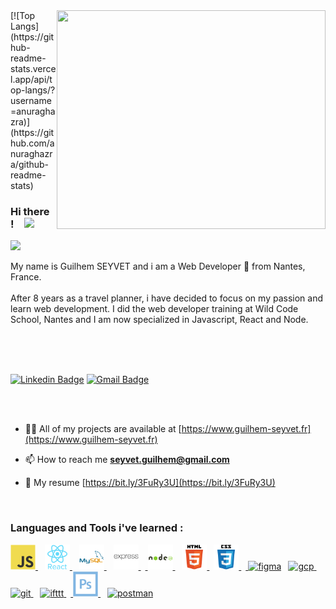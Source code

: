 <div>
<img align="right" src="https://storage.googleapis.com/www-paredro-com/uploads/2015/08/dise%C3%B1adores-3.gif" width="430" height="350">
[![Top Langs](https://github-readme-stats.vercel.app/api/top-langs/?username=anuraghazra)](https://github.com/anuraghazra/github-readme-stats)
 </div>

### Hi there !&ensp;&ensp;<img src="https://media.giphy.com/media/hvRJCLFzcasrR4ia7z/giphy.gif" width="20px">
![](https://visitor-badge.glitch.me/badge?page_id=guilhemcv)

My name is Guilhem SEYVET and i am a Web Developer 🚀 from Nantes, France. <br><br>
After 8 years as a travel planner, i have decided to focus on my passion and learn web development. 
I did the web developer training at Wild Code School, Nantes and I am now specialized in Javascript, React and Node.

<br><br><br>

[![Linkedin Badge](https://img.shields.io/badge/-guilhem_seyvet-blue?style=flat-square&logo=Linkedin&logoColor=white&link=https://www.linkedin.com/in/guilhem-seyvet/)](https://www.linkedin.com/in/guilhem-seyvet/)
[![Gmail Badge](https://img.shields.io/badge/-seyvet.guilhem@gmail.com-c14438?style=flat-square&logo=Gmail&logoColor=white&link=mailto:seyvet.guilhem@gmail.com)](mailto:seyvet.guilhem@gmail.com) 

<br><br>
- 👨‍💻 All of my projects are available at [https://www.guilhem-seyvet.fr](https://www.guilhem-seyvet.fr)

- 📫 How to reach me **seyvet.guilhem@gmail.com**

- 📄 My resume [https://bit.ly/3FuRy3U](https://bit.ly/3FuRy3U)

<br>
 
<h3 align="left">Languages and Tools i've learned :</h3>

<a href="https://developer.mozilla.org/en-US/docs/Web/JavaScript" target="_blank" rel="noreferrer"> <img src="https://raw.githubusercontent.com/devicons/devicon/master/icons/javascript/javascript-original.svg" alt="javascript" width="40" height="40"/> </a> &ensp; <a href="https://reactjs.org/" target="_blank" rel="noreferrer"> <img src="https://raw.githubusercontent.com/devicons/devicon/master/icons/react/react-original-wordmark.svg" alt="react" width="40" height="40"/> </a> &ensp; <a href="https://www.mysql.com/" target="_blank" rel="noreferrer"> <img src="https://raw.githubusercontent.com/devicons/devicon/master/icons/mysql/mysql-original-wordmark.svg" alt="mysql" width="40" height="40"/> </a> &ensp; <a href="https://expressjs.com" target="_blank" rel="noreferrer"> <img src="https://raw.githubusercontent.com/devicons/devicon/master/icons/express/express-original-wordmark.svg" alt="express" width="40" height="40"/> </a>&ensp;<a href="https://nodejs.org" target="_blank" rel="noreferrer"> <img src="https://raw.githubusercontent.com/devicons/devicon/master/icons/nodejs/nodejs-original-wordmark.svg" alt="nodejs" width="40" height="40"/> </a> &ensp; <a href="https://www.w3.org/html/" target="_blank" rel="noreferrer"> <img src="https://raw.githubusercontent.com/devicons/devicon/master/icons/html5/html5-original-wordmark.svg" alt="html5" width="40" height="40"/> </a> &ensp;<a href="https://www.w3schools.com/css/" target="_blank" rel="noreferrer"><img src="https://raw.githubusercontent.com/devicons/devicon/master/icons/css3/css3-original-wordmark.svg" alt="css3" width="40" height="40"/> </a>&ensp;<a href="https://www.figma.com/" target="_blank" rel="noreferrer"> <img src="https://www.vectorlogo.zone/logos/figma/figma-icon.svg" alt="figma" width="40" height="40"/></a>&ensp; <a href="https://cloud.google.com" target="_blank" rel="noreferrer"> <img src="https://www.vectorlogo.zone/logos/google_cloud/google_cloud-icon.svg" alt="gcp" width="40" height="40"/> </a>&ensp; <a href="https://git-scm.com/" target="_blank" rel="noreferrer"> <img src="https://www.vectorlogo.zone/logos/git-scm/git-scm-icon.svg" alt="git" width="40" height="40"/> </a>&ensp;  <a href="https://ifttt.com/" target="_blank" rel="noreferrer"> <img src="https://www.vectorlogo.zone/logos/ifttt/ifttt-ar21.svg" alt="ifttt" width="40" height="40"/> </a>&ensp;<a href="https://www.photoshop.com/en" target="_blank" rel="noreferrer"> <img src="https://raw.githubusercontent.com/devicons/devicon/master/icons/photoshop/photoshop-line.svg" alt="photoshop" width="40" height="40"/> </a>&ensp; <a href="https://postman.com" target="_blank" rel="noreferrer"> <img src="https://www.vectorlogo.zone/logos/getpostman/getpostman-icon.svg" alt="postman" width="40" height="40"/> </a> 


